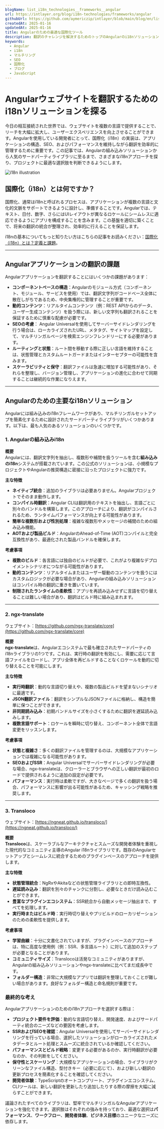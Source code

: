 ```yaml
---
blogName: list_i18n_technologies__frameworks__angular
url: https://intlayer.org/blog/i18n-technologies/frameworks/angular
githubUrl: https://github.com/aymericzip/intlayer/blob/main/blog/en/list_i18n_technologies/frameworks/angular.md
createdAt: 2025-01-16
updatedAt: 2025-01-16
title: Angularのための最適な国際化ツール
description: 翻訳のチャレンジを解決するためのトップのAngularのi18nソリューションを発見し、SEOを向上させ、グローバルなウェブエクスペリエンスを提供する。
keywords:
  - Angular
  - i18n
  - マルチリング
  - SEO
  - 国際化
  - ブログ
  - JavaScript
---
```


# Angularウェブサイトを翻訳するためのi18nソリューションを探る

今日の相互接続された世界では、ウェブサイトを複数の言語で提供することで、リーチを大幅に拡大し、ユーザーエクスペリエンスを向上させることができます。Angularを使用している開発者にとって、国際化（i18n）の実装は、アプリケーションの構造、SEO、およびパフォーマンスを維持しながら翻訳を効率的に管理するために重要です。この記事では、Angularの組み込みソリューションから人気のサードパーティライブラリに至るまで、さまざまなi18nアプローチを探り、プロジェクトに最適な選択肢を判断できるようにします。

![i18n illustration](https://github.com/aymericzip/intlayer/blob/main/blog/assets/i18n.webp)

## 国際化（i18n）とは何ですか？

国際化、通常はi18nと呼ばれるプロセスは、アプリケーションが複数の言語と文化的文脈をサポートできるように設計し、準備することです。Angularでは、テキスト、日付、数字、さらにはUIレイアウトが異なるロケールにシームレスに適応できるようにアプリを構成することを含みます。この基盤を適切に築くことで、将来の翻訳の統合が整理され、効率的に行えることを保証します。

i18nの基本についてもっと知りたい方はこちらの記事をお読みください：[国際化（i18n）とは？定義と課題](https://github.com/aymericzip/intlayer/blob/main/blog/ja/what_is_internationalization.md)。

---

## Angularアプリケーションの翻訳の課題

Angularアプリケーションを翻訳することにはいくつかの課題があります：

- **コンポーネントベースの構造**：Angularのモジュール方式（コンポーネント、モジュール、サービスを使用）では、翻訳文字列がコードベース全体に散在しがちであるため、中央集権的に管理することが重要です。
- **動的コンテンツ**：リアルタイムコンテンツ（例：REST APIからのデータ、ユーザー生成コンテンツ）を扱う際には、新しい文字列も翻訳されることを保証するために慎重な配慮が必要です。
- **SEOの考慮**： Angular Universalを使用してサーバーサイドレンダリングを行う場合は、ローカライズされたURL、メタタグ、サイトマップを設定して、マルチリンガルページを検索エンジンフレンドリーにする必要があります。
- **ルーティングと状態**：ルート間を移動する際に正しい言語を維持することは、状態管理とカスタムルートガードまたはインターセプターの可能性を含みます。
- **スケーラビリティと保守**：翻訳ファイルは急速に増加する可能性があり、それらを整理し、バージョン管理し、アプリケーションの進化に合わせて同期することは継続的な作業になりえます。

---

## Angularのための主要なi18nソリューション

Angularには組み込みのi18nフレームワークがあり、マルチリンガルセットアップを簡素化するために設計されたサードパーティライブラリがいくつかあります。以下は、最も人気のあるソリューションのいくつかです。

### 1. Angularの組み込みi18n

**概要**  
Angularには、翻訳文字列を抽出し、複数形や補間を扱うツールを含む**組み込みのi18n**システムが搭載されています。この公式のソリューションは、小規模なプロジェクトやAngularの推奨構造に密接に沿ったプロジェクトに強力です。

**主な特徴**

- **ネイティブ統合**：追加のライブラリは必要ありません。Angularプロジェクトでそのまま動作します。
- **コンパイル時翻訳**：Angular CLIは翻訳用のテキストを抽出し、言語ごとに別々のバンドルを構築します。このアプローチにより、翻訳がコンパイルされるため、ランタイムパフォーマンスが向上する可能性があります。
- **簡単な複数形および性別処理**：複雑な複数形やメッセージの補間のための組み込み機能。
- **AOTおよび製品ビルド**：AngularのAhead-of-Time (AOT)コンパイルと完全互換性があり、最適化された製品バンドルを確保します。

**考慮事項**

- **複数のビルド**：各言語には独自のビルドが必要で、これがより複雑なデプロイメントシナリオにつながる可能性があります。
- **動的コンテンツ**：リアルタイムまたはユーザー駆動のコンテンツを扱うにはカスタムロジックが必要な場合があり、Angularの組み込みソリューションはコンパイル時の翻訳に重きを置いています。
- **制限されたランタイムの柔軟性**：アプリを再読み込みせずに言語を切り替えることは難しい場合があり、翻訳はビルド時に組み込まれます。

---

### 2. ngx-translate

ウェブサイト：[https://github.com/ngx-translate/core](https://github.com/ngx-translate/core)

**概要**  
**ngx-translate**は、Angularエコシステムで最も確立されたサードパーティのi18nライブラリの1つです。これは、実行時の翻訳を有効にし、需要に応じて言語ファイルをロードし、アプリ全体を再ビルドすることなくロケールを動的に切り替えることを可能にします。

**主な特徴**

- **実行時翻訳**：動的な言語切り替えや、複数の製品ビルドを望まないシナリオに最適です。
- **JSON翻訳ファイル**：翻訳をシンプルなJSONファイルに格納し、構造を簡単に保つことができます。
- **非同期読み込み**：初期バンドルサイズを小さくするために翻訳を遅延読み込みします。
- **複数言語サポート**：ロケールを瞬時に切り替え、コンポーネント全体で言語変更をリッスンします。

**考慮事項**

- **状態と複雑さ**：多くの翻訳ファイルを管理するのは、大規模なアプリケーションでは複雑になる可能性があります。
- **SEOおよびSSR**：Angular Universalでサーバーサイドレンダリングが必要な場合、ngx-translateは、クローラーとブラウザへの正しい翻訳が最初のロードで提供されるように追加の設定が必要です。
- **パフォーマンス**：実行時は柔軟ですが、大きなページで多くの翻訳を扱う場合、パフォーマンスに影響が出る可能性があるため、キャッシング戦略を推奨します。

---

### 3. Transloco

ウェブサイト：[https://ngneat.github.io/transloco/](https://ngneat.github.io/transloco/)

**概要**  
**Transloco**は、スケーラブルなアーキテクチャとスムーズな開発者体験を重視した現代的なコミュニティ主導のAngular i18nライブラリです。既存のAngularセットアップとシームレスに統合するためのプラグインベースのアプローチを提供します。

**主な特徴**

- **状態管理統合**：NgRxやAkitaなどの状態管理ライブラリとの即時互換性。
- **遅延読み込み**：翻訳を別々のチャンクに分割し、必要なときだけ読み込むことができます。
- **豊富なプラグインエコシステム**：SSR統合から自動メッセージ抽出まで、すべてを処理します。
- **実行時またはビルド時**：実行時切り替えやプリビルドのローカリゼーションのための柔軟性を提供します。

**考慮事項**

- **学習曲線**：十分に文書化されていますが、プラグインベースのアプローチは、特に高度な使用例（例：SSR、多言語ルート）に対して追加のステップが必要となることがあります。
- **コミュニティサイズ**：Translocoは活発なコミュニティがありますが、Angularの組み込みソリューションやngx-translateに比べてまだ成長中です。
- **フォルダー構造**：非常に大規模なアプリでは翻訳を整理しておくことが難しい場合があります。良好なフォルダー構造と命名規則が重要です。

### 最終的な考え

Angularアプリケーションのためのi18nアプローチを選択する際は：

- **プロジェクト要件を評価**：動的な言語切り替え、開発速度、およびサードパーティ統合のニーズなどの要因を考慮します。
- **SSRおよびSEOを確認**：Angular Universalを使用してサーバーサイドレンダリングを行っている場合、選択したソリューションがローカライズされたメタデータとルート処理とスムーズに統合されているか確認してください。
- **パフォーマンスとビルド戦略**：変更する必要があるのか、実行時翻訳が必要なのか、その判断をしてください。
- **保守性とスケーリング**：大規模なアプリケーションの場合、ライブラリがクリーンなファイル構造、型付きキー（必要に応じて）、および新しい翻訳の更新プロセスを簡素化することを確認してください。
- **開発者体験**：TypeScriptのオートコンプリート、プラグインエコシステム、CLIツールは、新しい翻訳を更新したり追加したりする際の摩擦を大幅に減らすことができます。

議論されたすべてのライブラリは、堅牢でマルチリンガルなAngularアプリケーションを強化できます。選択肢はそれぞれの強みを持っており、最適な選択は**パフォーマンス**、**ワークフロー**、**開発者体験**、**ビジネス目標**のユニークなニーズに依存します。
